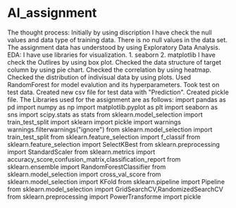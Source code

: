 # AI_assignment
The thought process: Initially by using discription I have check the null values and data type of training data.
There is no null values in the data set. 
The assignment data has understood by using Exploratory Data Analysis.
EDA: I have use libraries for visualization. 1. seaborn 2. matplotlib
I have check the Outlires by using box plot.
Checked the data structure of target column by using pie chart.
Checked the correlation by using heatmap.
Checked the distribution of indivisual data by using plots.
Used RandomForest for model evalution and its hyperparameters.
Took test on test data.
Created new csv file for test data with "Prediction".
Created pickle file.
The Libraries used for the assignment are as follows:
import pandas as pd
import numpy as np
import matplotlib.pyplot as plt
import seaborn as sns
import scipy.stats as stats
from sklearn.model_selection import train_test_split
import sklearn
import pickle
import warnings
warnings.filterwarnings("ignore")
from sklearn.model_selection import train_test_split
from sklearn.feature_selection import f_classif
from sklearn.feature_selection import SelectKBest
from sklearn.preprocessing import StandardScaler
from sklearn.metrics import accuracy_score,confusion_matrix,classification_report
from sklearn.ensemble import RandomForestClassifier
from sklearn.model_selection import cross_val_score
from sklearn.model_selection import KFold
from sklearn.pipeline import Pipeline
from sklearn.model_selection import GridSearchCV,RandomizedSearchCV
from sklearn.preprocessing import PowerTransforme
import pickle
